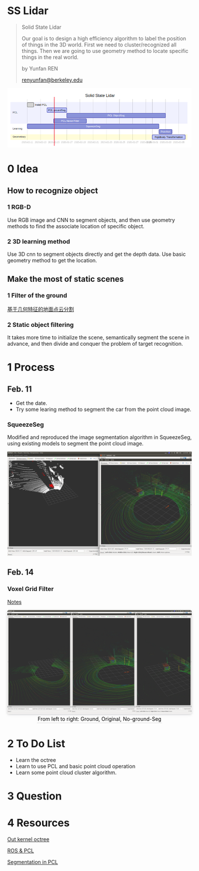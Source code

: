 # SS Lidar

> Solid State Lidar
>
> Our goal is to design a high efficiency algorithm to label the position of things in the 3D world. First we need to cluster/recognized all things. Then we are going to use geometry method to locate specific things in the real world.
>
> 
>
> by Yunfan REN
>
> renyunfan@berkeley.edu

![](./source/image/gantt214.png)




# 0 Idea

## How to recognize object

### 1 RGB-D

Use RGB image and CNN to segment objects, and then use geometry methods to find the associate location of specific object.

### 2 3D learning method

Use 3D cnn to segment objects directly and get the depth data. Use basic geometry method to get the location.

## Make the most of static scenes

### 1 Filter of the ground

[基于几何特征的地面点云分割](https://zhuanlan.zhihu.com/p/34815976)

### 2 Static object filtering

It takes more time to initialize the scene, semantically segment the scene in advance, and then divide and conquer the problem of target recognition.

# 1 Process

## Feb. 11

* Get the date.
* Try some learing method to segment the car from the point cloud image.

### SqueezeSeg

Modified and reproduced the image segmentation algorithm in SqueezeSeg, using existing models to segment the point cloud image.

<img src="./source/image/squeezeseg.png" alt="test" style="zoom:50%;" />

## Feb. 14 

### Voxel Grid Filter

[Notes](./Notes/Feb_14_Voxel_Grid_Filter.md)


<center>
    <img style="border-radius: 0.3125em;
    box-shadow: 0 2px 4px 0 rgba(34,36,38,.12),0 2px 10px 0 rgba(34,36,38,.08);" 
    src="./source/image/ground.png">
    <br>
    <div style="color:orange; border-bottom: 1px solid #d9d9d9;
	display: inline-block;
    color: #000000;
    padding: 2px;">From left to right: Ground, Original, No-ground-Seg</div>
</center>





# 2 To Do List

* Learn the octree
* Learn to use PCL and basic point cloud operation
* Learn some point cloud cluster algorithm.



# 3 Question



# 4 Resources

[Out kernel octree](https://zhuanlan.zhihu.com/p/103701375)

[ROS & PCL](https://zhuanlan.zhihu.com/p/103700110)

[Segmentation in PCL](https://zhuanlan.zhihu.com/p/103700893)